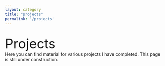 ```yaml
---
layout: category
title: "projects"
permalink: '/projects'
---
```


<br>
<div style="font-size:3em;">Projects</div>
Here you can find material for various projects I have completed. This page is still under construction.
